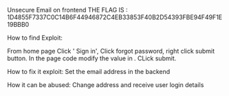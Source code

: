 Unsecure Email on frontend
THE FLAG IS : 1D4855F7337C0C14B6F44946872C4EB33853F40B2D54393FBE94F49F1E19BBB0

How to find Exploit:

From home page Click ' Sign in', Click forgot password, right click submit button. In the page code modify the value in <input type="hidden" name="mail" value="webmaster@borntosec.com" maxlength="15">. CLick submit.

How to fix it exploit:
Set the email address in the backend

How it can be abused:
Change address and receive user login details